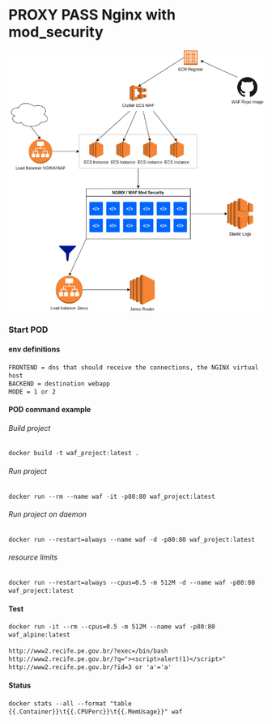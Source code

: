 # PROXY PASS Nginx with mod_security 

![](photos/project-waf.png)

### Start POD

#### env definitions 

	FRONTEND = dns that should receive the connections, the NGINX virtual host 
	BACKEND = destination webapp
	MODE = 1 or 2

#### POD command example

###### Build project
	docker build -t waf_project:latest .

###### Run project
	docker run --rm --name waf -it -p80:80 waf_project:latest

###### Run project on daemon
	docker run --restart=always --name waf -d -p80:80 waf_project:latest

###### resource limits

	docker run --restart=always --cpus=0.5 -m 512M -d --name waf -p80:80 waf_project:latest
	 
#### Test

	docker run -it --rm --cpus=0.5 -m 512M --name waf -p80:80 waf_alpine:latest

	http://www2.recife.pe.gov.br/?exec=/bin/bash
	http://www2.recife.pe.gov.br/?q="><script>alert(1)</script>"
	http://www2.recife.pe.gov.br/?id=3 or 'a'='a'

#### Status 

	docker stats --all --format "table {{.Container}}\t{{.CPUPerc}}\t{{.MemUsage}}" waf

